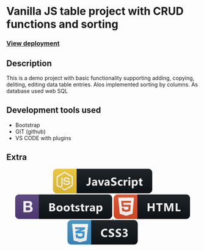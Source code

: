 # **Vanilla JS table project with CRUD functions and sorting**

### [View deployment](https://sergeiwerty.github.io/sortable-CRUD-table/)

## Description

This is a demo project with basic functionality supporting adding, copying, deliting, editing data table entries. Alos implemented sorting by columns. As database used web SQL

## Development tools used

- Bootstrap
- GIT (github)
- VS CODE with plugins

## Extra

<p align="center">
         <a href="#">
    <img src="https://raw.githubusercontent.com/MikeCodesDotNET/ColoredBadges/4a38660afb7be89a6032218589b4454a1285c7f8/svg/dev/languages/js.svg" alt="example badge" style="vertical-align:top margin:6px 4px">
  </a>   
  <a href="#">
    <img src="https://raw.githubusercontent.com/MikeCodesDotNET/ColoredBadges/4a38660afb7be89a6032218589b4454a1285c7f8/svg/dev/frameworks/bootstrap.svg" alt="example badge" style="vertical-align:top margin:6px 4px">
  </a>  
   <a href="#">
    <img src="https://raw.githubusercontent.com/MikeCodesDotNET/ColoredBadges/4a38660afb7be89a6032218589b4454a1285c7f8/svg/dev/languages/html.svg" alt="example badge" style="vertical-align:top margin:6px 4px">
  </a> 
     <a href="#">
    <img src="https://raw.githubusercontent.com/MikeCodesDotNET/ColoredBadges/4a38660afb7be89a6032218589b4454a1285c7f8/svg/dev/languages/css3.svg" alt="example badge" style="vertical-align:top margin:6px 4px">
  </a>

</p>
